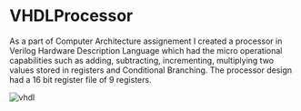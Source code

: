 # VHDLProcessor
As a part of Computer Architecture assignement I created a processor in Verilog Hardware Description Language which had the micro operational capabilities such as adding, subtracting, incrementing, multiplying two values stored in registers and Conditional Branching. The processor design had a 16 bit register file of 9 registers. 



![vhdl](https://cloud.githubusercontent.com/assets/17220329/20946448/994e7efc-bc02-11e6-8799-1287a1946985.png)



